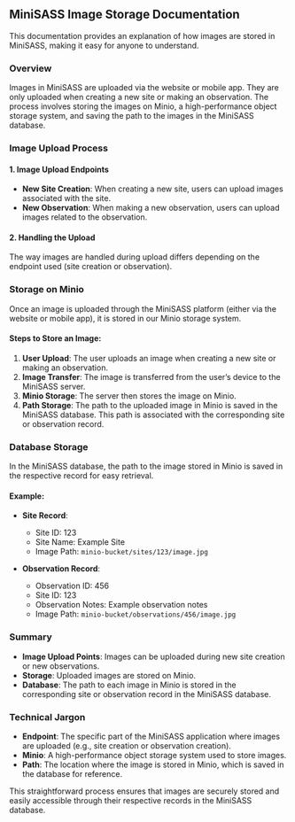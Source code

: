 ## MiniSASS Image Storage Documentation

This documentation provides an explanation of how images are stored in MiniSASS, making it easy for anyone to understand.

### Overview
Images in MiniSASS are uploaded via the website or mobile app. They are only uploaded when creating a new site or making an observation. The process involves storing the images on Minio, a high-performance object storage system, and saving the path to the images in the MiniSASS database.

### Image Upload Process
#### 1. Image Upload Endpoints
- **New Site Creation**: When creating a new site, users can upload images associated with the site.
- **New Observation**: When making a new observation, users can upload images related to the observation.

#### 2. Handling the Upload
The way images are handled during upload differs depending on the endpoint used (site creation or observation). 

### Storage on Minio
Once an image is uploaded through the MiniSASS platform (either via the website or mobile app), it is stored in our Minio storage system.

#### Steps to Store an Image:
1. **User Upload**: The user uploads an image when creating a new site or making an observation.
2. **Image Transfer**: The image is transferred from the user’s device to the MiniSASS server.
3. **Minio Storage**: The server then stores the image on Minio.
4. **Path Storage**: The path to the uploaded image in Minio is saved in the MiniSASS database. This path is associated with the corresponding site or observation record.

### Database Storage
In the MiniSASS database, the path to the image stored in Minio is saved in the respective record for easy retrieval.

#### Example:
- **Site Record**: 
  - Site ID: 123
  - Site Name: Example Site
  - Image Path: `minio-bucket/sites/123/image.jpg`
  
- **Observation Record**:
  - Observation ID: 456
  - Site ID: 123
  - Observation Notes: Example observation notes
  - Image Path: `minio-bucket/observations/456/image.jpg`

### Summary
- **Image Upload Points**: Images can be uploaded during new site creation or new observations.
- **Storage**: Uploaded images are stored on Minio.
- **Database**: The path to each image in Minio is stored in the corresponding site or observation record in the MiniSASS database.

### Technical Jargon
- **Endpoint**: The specific part of the MiniSASS application where images are uploaded (e.g., site creation or observation creation).
- **Minio**: A high-performance object storage system used to store images.
- **Path**: The location where the image is stored in Minio, which is saved in the database for reference.

This straightforward process ensures that images are securely stored and easily accessible through their respective records in the MiniSASS database.
